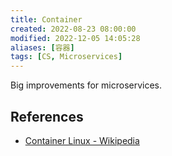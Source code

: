 ```yaml
---
title: Container
created: 2022-08-23 08:00:00
modified: 2022-12-05 14:05:28
aliases: [容器]
tags: [CS, Microservices]
---
```


Big improvements for microservices.

## References

- [Container Linux - Wikipedia](https://en.wikipedia.org/wiki/Container_Linux)
